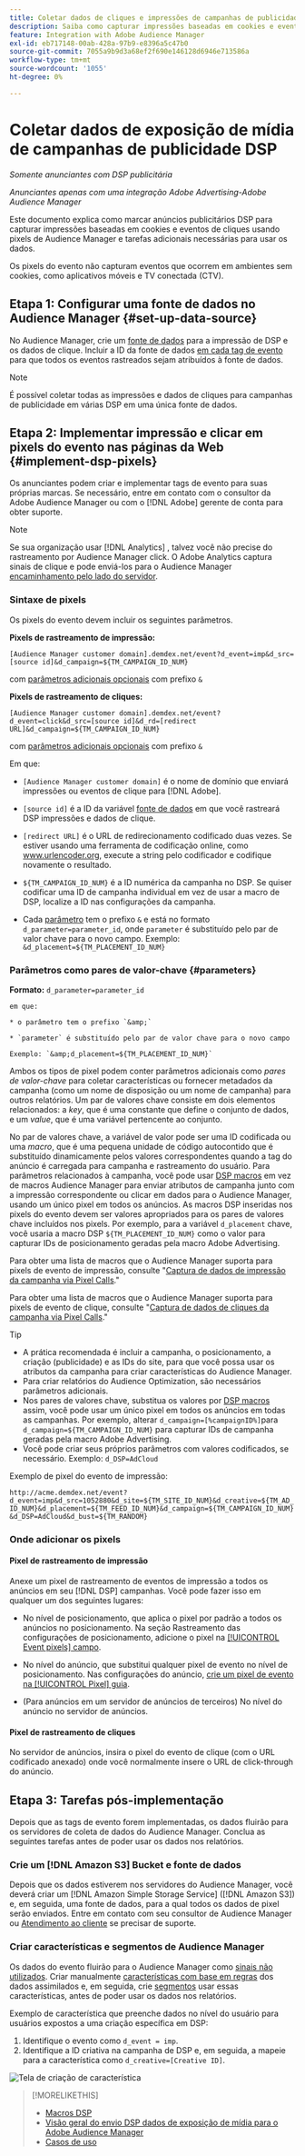 ```yaml
---
title: Coletar dados de cliques e impressões de campanhas de publicidade DSP
description: Saiba como capturar impressões baseadas em cookies e eventos de cliques de anúncios de Advertising DSP usando pixels de Audience Manager
feature: Integration with Adobe Audience Manager
exl-id: eb717148-00ab-428a-97b9-e8396a5c47b0
source-git-commit: 7055a9b9d3a68ef2f690e146128d6946e713586a
workflow-type: tm+mt
source-wordcount: '1055'
ht-degree: 0%

---
```


# Coletar dados de exposição de mídia de campanhas de publicidade DSP

*Somente anunciantes com DSP publicitária*

*Anunciantes apenas com uma integração Adobe Advertising-Adobe Audience Manager*

Este documento explica como marcar anúncios publicitários DSP para capturar impressões baseadas em cookies e eventos de cliques usando pixels de Audience Manager e tarefas adicionais necessárias para usar os dados.

Os pixels do evento não capturam eventos que ocorrem em ambientes sem cookies, como aplicativos móveis e TV conectada (CTV).

## Etapa 1: Configurar uma fonte de dados no Audience Manager {#set-up-data-source}

No Audience Manager, crie um [fonte de dados](https://experienceleague.adobe.com/docs/audience-manager/user-guide/features/data-sources/datasources-list-and-settings.html) para a impressão de DSP e os dados de clique. Incluir a ID da fonte de dados [em cada tag de evento](#implement-dsp-pixels) para que todos os eventos rastreados sejam atribuídos à fonte de dados.

>[!NOTE]
> É possível coletar todas as impressões e dados de cliques para campanhas de publicidade em várias DSP em uma única fonte de dados.

## Etapa 2: Implementar impressão e clicar em pixels do evento nas páginas da Web {#implement-dsp-pixels}

Os anunciantes podem criar e implementar tags de evento para suas próprias marcas. Se necessário, entre em contato com o consultor da Adobe Audience Manager ou com o [!DNL Adobe] gerente de conta para obter suporte.

>[!NOTE]
>
>Se sua organização usar [!DNL Analytics] , talvez você não precise do rastreamento por Audience Manager click. O Adobe Analytics captura sinais de clique e pode enviá-los para o Audience Manager [encaminhamento pelo lado do servidor](https://experienceleague.adobe.com/docs/analytics/admin/admin-tools/server-side-forwarding/ssf.html).

### Sintaxe de pixels

Os pixels do evento devem incluir os seguintes parâmetros.

**Pixels de rastreamento de impressão:**

`[Audience Manager customer domain].demdex.net/event?d_event=imp&d_src=[source id]&d_campaign=${TM_CAMPAIGN_ID_NUM}`

com [parâmetros adicionais opcionais](#parameters) com prefixo `&`

**Pixels de rastreamento de cliques:**

`[Audience Manager customer domain].demdex.net/event?d_event=click&d_src=[source id]&d_rd=[redirect URL]&d_campaign=${TM_CAMPAIGN_ID_NUM}`

com [parâmetros adicionais opcionais](#parameters) com prefixo `&`

Em que:

* `[Audience Manager customer domain]` é o nome de domínio que enviará impressões ou eventos de clique para [!DNL Adobe].

* `[source id]` é a ID da variável [fonte de dados](#set-up-data-source) em que você rastreará DSP impressões e dados de clique.

* `[redirect URL]` é o URL de redirecionamento codificado duas vezes. Se estiver usando uma ferramenta de codificação online, como www.urlencoder.org, execute a string pelo codificador e codifique novamente o resultado.

* `${TM_CAMPAIGN_ID_NUM}` é a ID numérica da campanha no DSP. Se quiser codificar uma ID de campanha individual em vez de usar a macro de DSP, localize a ID nas configurações da campanha.

* Cada [parâmetro](#key-value-pairs) tem o prefixo `&` e está no formato `d_parameter=parameter_id`, onde `parameter` é substituído pelo par de valor chave para o novo campo. Exemplo: `&d_placement=${TM_PLACEMENT_ID_NUM}`

### Parâmetros como pares de valor-chave {#parameters}

**Formato:**  `d_parameter=parameter_id`

    em que:
    
    * o parâmetro tem o prefixo `&amp;`
    
    * `parameter` é substituído pelo par de valor chave para o novo campo
    
    Exemplo: `&amp;d_placement=${TM_PLACEMENT_ID_NUM}`

Ambos os tipos de pixel podem conter parâmetros adicionais como *pares de valor-chave* para coletar características ou fornecer metadados da campanha (como um nome de disposição ou um nome de campanha) para outros relatórios. Um par de valores chave consiste em dois elementos relacionados: a *key*, que é uma constante que define o conjunto de dados, e um *value*, que é uma variável pertencente ao conjunto.

No par de valores chave, a variável de valor pode ser uma ID codificada ou uma *macro*, que é uma pequena unidade de código autocontido que é substituído dinamicamente pelos valores correspondentes quando a tag do anúncio é carregada para campanha e rastreamento do usuário. Para parâmetros relacionados à campanha, você pode usar [DSP macros](/help/dsp/campaign-management/macros.md) em vez de macros Audience Manager para enviar atributos de campanha junto com a impressão correspondente ou clicar em dados para o Audience Manager, usando um único pixel em todos os anúncios. As macros DSP inseridas nos pixels do evento devem ser valores apropriados para os pares de valores chave incluídos nos pixels. Por exemplo, para a variável `d_placement` chave, você usaria a macro DSP `${TM_PLACEMENT_ID_NUM}` como o valor para capturar IDs de posicionamento geradas pela macro Adobe Advertising.

Para obter uma lista de macros que o Audience Manager suporta para pixels de evento de impressão, consulte &quot;[Captura de dados de impressão da campanha via Pixel Calls](https://experienceleague.adobe.com/docs/audience-manager/user-guide/implementation-integration-guides/media-data-integration/impression-data-pixels.html#supported-key-value-pairs).&quot;

Para obter uma lista de macros que o Audience Manager suporta para pixels de evento de clique, consulte &quot;[Captura de dados de cliques da campanha via Pixel Calls](https://experienceleague.adobe.com/docs/audience-manager/user-guide/implementation-integration-guides/media-data-integration/click-data-pixels.html).&quot;

>[!TIP]
>
>* A prática recomendada é incluir a campanha, o posicionamento, a criação (publicidade) e as IDs do site, para que você possa usar os atributos da campanha para criar características do Audience Manager.
>* Para criar relatórios do Audience Optimization, são necessários parâmetros adicionais.
>* Nos pares de valores chave, substitua os valores por [DSP macros](/help/dsp/campaign-management/macros.md) assim, você pode usar um único pixel em todos os anúncios em todas as campanhas. Por exemplo, alterar `d_campaign=[%campaignID%]`para `d_campaign=${TM_CAMPAIGN_ID_NUM}` para capturar IDs de campanha geradas pela macro Adobe Advertising.
>* Você pode criar seus próprios parâmetros com valores codificados, se necessário. Exemplo: `d_DSP=AdCloud`


Exemplo de pixel do evento de impressão:

`http://acme.demdex.net/event?d_event=imp&d_src=1052880&d_site=${TM_SITE_ID_NUM}&d_creative=${TM_AD_ID_NUM}&d_placement=${TM_FEED_ID_NUM}&d_campaign=${TM_CAMPAIGN_ID_NUM}&d_DSP=AdCloud&d_bust=${TM_RANDOM}`

### Onde adicionar os pixels

#### Pixel de rastreamento de impressão

Anexe um pixel de rastreamento de eventos de impressão a todos os anúncios em seu [!DNL DSP] campanhas. Você pode fazer isso em qualquer um dos seguintes lugares:

* No nível de posicionamento, que aplica o pixel por padrão a todos os anúncios no posicionamento. Na seção Rastreamento das configurações de posicionamento, adicione o pixel na [[!UICONTROL Event pixels] campo](/help/dsp/campaign-management/placements/placement-settings.md).

* No nível do anúncio, que substitui qualquer pixel de evento no nível de posicionamento. Nas configurações do anúncio, [crie um pixel de evento na [!UICONTROL Pixel] guia](/help/dsp/campaign-management/ads/ad-edit.md).

* (Para anúncios em um servidor de anúncios de terceiros) No nível do anúncio no servidor de anúncios.

#### Pixel de rastreamento de cliques

No servidor de anúncios, insira o pixel do evento de clique (com o URL codificado anexado) onde você normalmente insere o URL de click-through do anúncio.

## Etapa 3: Tarefas pós-implementação

Depois que as tags de evento forem implementadas, os dados fluirão para os servidores de coleta de dados do Audience Manager. Conclua as seguintes tarefas antes de poder usar os dados nos relatórios.

### Crie um [!DNL Amazon S3] Bucket e fonte de dados

Depois que os dados estiverem nos servidores do Audience Manager, você deverá criar um [!DNL Amazon Simple Storage Service] ([!DNL Amazon S3]) e, em seguida, uma fonte de dados, para a qual todos os dados de pixel serão enviados. Entre em contato com seu consultor de Audience Manager ou [Atendimento ao cliente](https://experienceleague.adobe.com/docs/audience-manager/user-guide/help-and-legal/help-legal-contact.html) se precisar de suporte.

### Criar características e segmentos de Audience Manager

Os dados do evento fluirão para o Audience Manager como [sinais não utilizados](https://experienceleague.adobe.com/docs/audience-manager/user-guide/reporting/interactive-and-overlap-reports/unused-signals.html). Criar manualmente [características com base em regras](https://experienceleague.adobe.com/docs/audience-manager/user-guide/features/traits/trait-builder/create-onboarded-rule-based-traits.html) dos dados assimilados e, em seguida, crie [segmentos](https://experienceleague.adobe.com/docs/audience-manager/user-guide/features/segments/segments-purpose.html) usar essas características, antes de poder usar os dados nos relatórios.

Exemplo de característica que preenche dados no nível do usuário para usuários expostos a uma criação específica em DSP:

1. Identifique o evento como `d_event = imp`.
1. Identifique a ID criativa na campanha de DSP e, em seguida, a mapeie para a característica como `d_creative=[Creative ID]`.

![Tela de criação de característica](/help/dsp/assets/aa-trait.png)

>[!MORELIKETHIS]
>
>* [Macros DSP](/help/dsp/campaign-management/macros.md)
>* [Visão geral do envio DSP dados de exposição de mídia para o Adobe Audience Manager](overview.md)
>* [Casos de uso](use-cases.md)

